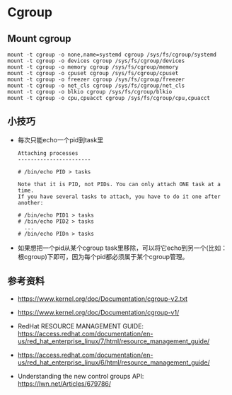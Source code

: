 # Cgroup

## Mount cgroup

```
mount -t cgroup -o none,name=systemd cgroup /sys/fs/cgroup/systemd
mount -t cgroup -o devices cgroup /sys/fs/cgroup/devices
mount -t cgroup -o memory cgroup /sys/fs/cgroup/memory
mount -t cgroup -o cpuset cgroup /sys/fs/cgroup/cpuset
mount -t cgroup -o freezer cgroup /sys/fs/cgroup/freezer
mount -t cgroup -o net_cls cgroup /sys/fs/cgroup/net_cls
mount -t cgroup -o blkio cgroup /sys/fs/cgroup/blkio
mount -t cgroup -o cpu,cpuacct cgroup /sys/fs/cgroup/cpu,cpuacct
```

## 小技巧

- 每次只能echo一个pid到task里

  ```
  Attaching processes
  -----------------------
  
  # /bin/echo PID > tasks
  
  Note that it is PID, not PIDs. You can only attach ONE task at a time.
  If you have several tasks to attach, you have to do it one after another:
  
  # /bin/echo PID1 > tasks
  # /bin/echo PID2 > tasks
  	...
  # /bin/echo PIDn > tasks
  ```

- 如果想把一个pid从某个cgroup task里移除，可以将它echo到另一个(比如：根cgroup)下即可，因为每个pid都必须属于某个cgroup管理。

## 参考资料

* https://www.kernel.org/doc/Documentation/cgroup-v2.txt

* https://www.kernel.org/doc/Documentation/cgroup-v1/

* RedHat RESOURCE MANAGEMENT GUIDE: https://access.redhat.com/documentation/en-us/red_hat_enterprise_linux/7/html/resource_management_guide/

* https://access.redhat.com/documentation/en-us/red_hat_enterprise_linux/6/html/resource_management_guide/

* Understanding the new control groups API: https://lwn.net/Articles/679786/

